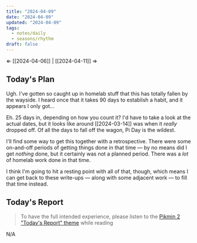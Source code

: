 ```yaml
---
title: "2024-04-09"
date: "2024-04-09"
updated: "2024-04-09"
tags:
  - notes/daily
  - seasons/rhythm
draft: false
---
```

⇐ [[2024-04-06]] |  [[2024-04-11]] ⇒

## Today's Plan

Ugh. I've gotten so caught up in homelab stuff that this has totally fallen by the wayside. I heard once that it takes 90 days to establish a habit, and it appears I only got...

Eh. 25 days in, depending on how you count it? I'd have to take a look at the actual dates, but it looks like around [[2024-03-14]] was when it *really* dropped off. Of all the days to fall off the wagon, Pi Day is the wildest.

I'll find some way to get this together with a retrospective. There were some on-and-off periods of getting things done in that time — by no means did I get *nothing* done, but it certainly was not a planned period. There was a *lot* of homelab work done in that time.

I think I'm going to hit a resting point with all of that, though, which means I can get back to these write-ups — along with some adjacent work — to fill that time instead.
 
## Today's Report

> To have the full intended experience, please listen to the [Pikmin 2 "Today's Report" theme](https://www.youtube.com/watch?v=l1fCmKZnq3U&list=PLwyW5mbdZMGN8mGTqvDhsBs37SW4TkHcw&index=85) while reading

N/A

[^1]: [[caveat-lector|caveat lector]] — This is a daily note! I don't actively maintain any information in daily notes, so please be cautious in following any advice here.